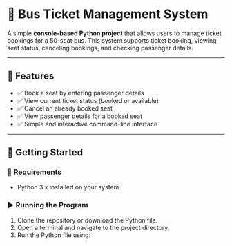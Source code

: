 # 🚌 Bus Ticket Management System

A simple **console-based Python project** that allows users to manage ticket bookings for a 50-seat bus. This system supports ticket booking, viewing seat status, canceling bookings, and checking passenger details.

---

## 📌 Features

- ✅ Book a seat by entering passenger details
- ✅ View current ticket status (booked or available)
- ✅ Cancel an already booked seat
- ✅ View passenger details for a booked seat
- ✅ Simple and interactive command-line interface

---

## 🚀 Getting Started

### 🔧 Requirements

- Python 3.x installed on your system

### ▶️ Running the Program

1. Clone the repository or download the Python file.
2. Open a terminal and navigate to the project directory.
3. Run the Python file using:
